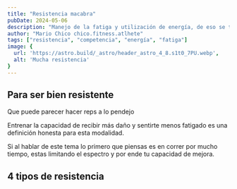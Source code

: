 ```yaml
---
title: "Resistencia macabra"
pubDate: 2024-05-06
description: "Manejo de la fatiga y utilización de energía, de eso se tratra el juego de Resistencia"
author: "Mario Chico chico.fitness.atlhete"
tags: ["resistencia", "competencia", "energía", "fatiga"]
image: {
  url: 'https://astro.build/_astro/header_astro_4_8.s1t0_7PU.webp',
  alt: 'Mucha resistencia'
}
---
```



## Para ser bien resistente

Que puede parecer hacer reps a lo pendejo 

Entrenar la capacidad de recibir más daño y sentirte menos fatigado es una definición honesta para esta modalidad.

Si al hablar de este tema lo primero que piensas es en correr por mucho tiempo, estas limitando el espectro y por ende tu capacidad de mejora.

## 4 tipos de resistencia

